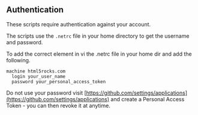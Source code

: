 Authentication
--------------

These scripts require authentication against your account.

The scripts use the `.netrc` file in your home directory to get the username and password.

To add the correct element in vi the .netrc file in your home dir and add the following.

    machine html5rocks.com
      login your_user_name
      password your_personal_access_token

Do not use your password visit [https://github.com/settings/applications](https://github.com/settings/applications) and create a Personal Access Token - you can then revoke it at anytime.
